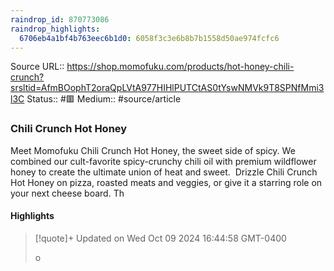 ```yaml
---
raindrop_id: 870773086
raindrop_highlights:
  6706eb4a1bf4b763eec6b1d0: 6058f3c3e6b8b7b1558d50ae974fcfc6
---
```


Source URL:: https://shop.momofuku.com/products/hot-honey-chili-crunch?srsltid=AfmBOophT2oraQpLVtA977HIHlPUTCtAS0tYswNMVk9T8SPNfMmi3l3C
Status:: #🟥
Medium:: #source/article


### Chili Crunch Hot Honey

Meet Momofuku Chili Crunch Hot Honey, the sweet side of spicy. We combined our cult-favorite spicy-crunchy chili oil with premium wildflower honey to create the ultimate union of heat and sweet.  Drizzle Chili Crunch Hot Honey on pizza, roasted meats and veggies, or give it a starring role on your next cheese board. Th

#### Highlights

> [!quote]+ Updated on Wed Oct 09 2024 16:44:58 GMT-0400
>
> o

